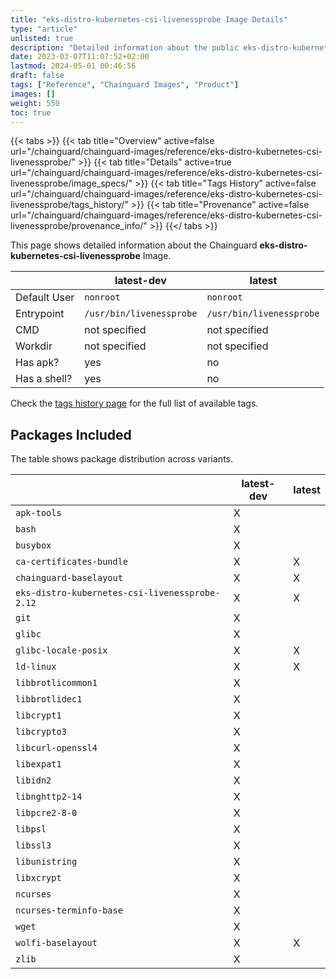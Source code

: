 ```yaml
---
title: "eks-distro-kubernetes-csi-livenessprobe Image Details"
type: "article"
unlisted: true
description: "Detailed information about the public eks-distro-kubernetes-csi-livenessprobe Chainguard Image."
date: 2023-03-07T11:07:52+02:00
lastmod: 2024-05-01 00:46:56
draft: false
tags: ["Reference", "Chainguard Images", "Product"]
images: []
weight: 550
toc: true
---
```


{{< tabs >}}
{{< tab title="Overview" active=false url="/chainguard/chainguard-images/reference/eks-distro-kubernetes-csi-livenessprobe/" >}}
{{< tab title="Details" active=true url="/chainguard/chainguard-images/reference/eks-distro-kubernetes-csi-livenessprobe/image_specs/" >}}
{{< tab title="Tags History" active=false url="/chainguard/chainguard-images/reference/eks-distro-kubernetes-csi-livenessprobe/tags_history/" >}}
{{< tab title="Provenance" active=false url="/chainguard/chainguard-images/reference/eks-distro-kubernetes-csi-livenessprobe/provenance_info/" >}}
{{</ tabs >}}

This page shows detailed information about the Chainguard **eks-distro-kubernetes-csi-livenessprobe** Image.

|              | latest-dev               | latest                   |
|--------------|--------------------------|--------------------------|
| Default User | `nonroot`                | `nonroot`                |
| Entrypoint   | `/usr/bin/livenessprobe` | `/usr/bin/livenessprobe` |
| CMD          | not specified            | not specified            |
| Workdir      | not specified            | not specified            |
| Has apk?     | yes                      | no                       |
| Has a shell? | yes                      | no                       |

Check the [tags history page](/chainguard/chainguard-images/reference/eks-distro-kubernetes-csi-livenessprobe/tags_history/) for the full list of available tags.

## Packages Included
The table shows package distribution across variants.

|                                                | latest-dev | latest |
|------------------------------------------------|------------|--------|
| `apk-tools`                                    | X          |        |
| `bash`                                         | X          |        |
| `busybox`                                      | X          |        |
| `ca-certificates-bundle`                       | X          | X      |
| `chainguard-baselayout`                        | X          | X      |
| `eks-distro-kubernetes-csi-livenessprobe-2.12` | X          | X      |
| `git`                                          | X          |        |
| `glibc`                                        | X          |        |
| `glibc-locale-posix`                           | X          | X      |
| `ld-linux`                                     | X          | X      |
| `libbrotlicommon1`                             | X          |        |
| `libbrotlidec1`                                | X          |        |
| `libcrypt1`                                    | X          |        |
| `libcrypto3`                                   | X          |        |
| `libcurl-openssl4`                             | X          |        |
| `libexpat1`                                    | X          |        |
| `libidn2`                                      | X          |        |
| `libnghttp2-14`                                | X          |        |
| `libpcre2-8-0`                                 | X          |        |
| `libpsl`                                       | X          |        |
| `libssl3`                                      | X          |        |
| `libunistring`                                 | X          |        |
| `libxcrypt`                                    | X          |        |
| `ncurses`                                      | X          |        |
| `ncurses-terminfo-base`                        | X          |        |
| `wget`                                         | X          |        |
| `wolfi-baselayout`                             | X          | X      |
| `zlib`                                         | X          |        |

